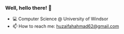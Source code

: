 ### Well, hello there! 👋


- 💻 Computer Science @ University of Windsor
- 📫 How to reach me: huzaifahahmad62@gmail.com

